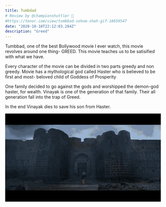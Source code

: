 ```yaml
---
title: Tumbdad
# Review by @championshuttler 🙋
#https://tenor.com/view/tumbbad-sohum-shah-gif-18659547
date: "2020-10-10T22:12:03.284Z"
description: "Greed"
---
```


Tumbbad, one of the best Bollywood movie I ever watch, this movie revolves around one thing- GREED. This movie teaches us to be satisified with what we have.

Every character of the movie can be divided in two parts greedy and non greedy. Movie has a mythological god called Haster who is believed to be first and most- beloved child of Goddess of Prosperity

One family decided to go against the gods and worshipped the demon-god haster, for wealth. Vinayak is one of the generation of that family. Their all generation fall into the trap of Greed.

In the end Vinayak dies to save his son from Haster.

![Hastar](./tumbbad.gif)